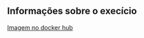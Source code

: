 ## Informações sobre o execício

[Imagem no docker hub](https://hub.docker.com/repository/docker/vitorandrietta/coeducationrocks-server)


